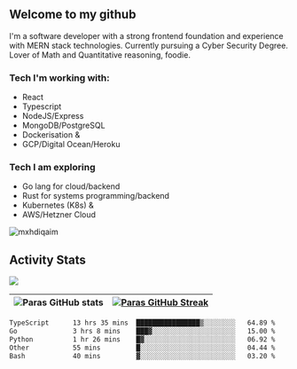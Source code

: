 ## Welcome to my github

I'm a software developer with a strong frontend foundation and experience with MERN stack technologies. Currently pursuing a Cyber Security Degree. Lover of Math and Quantitative reasoning, foodie.

### Tech I'm working with:

- React
- Typescript
- NodeJS/Express
- MongoDB/PostgreSQL
- Dockerisation &
- GCP/Digital Ocean/Heroku

### Tech I am exploring

- Go lang for cloud/backend
- Rust for systems programming/backend
- Kubernetes (K8s) &
- AWS/Hetzner Cloud

![mxhdiqaim](https://komarev.com/ghpvc/?username=mxhdiqaim&label=Profile%20views&color=0e75b6&style=flat)

## Activity Stats
<!--- -- Activity Graph ------------------------------------------------------------------------------------------------------------------------------------ -->

<img src="https://github-readme-activity-graph.vercel.app/graph?username=mxhdiqaim&bg_color=161b22&color=ffffff&line=d5d5d5&point=a76c6c&area=true&hide_border=true&hide_title=true" />


<!--- -- GitHub Stats ------------------------------------------------------------------------------------------------------------------------------------ -->
![Paras GitHub stats](https://github-readme-stats.vercel.app/api?username=mxhdiqaim&show_icons=true&theme=dracula)  | [![Paras GitHub Streak](https://streak-stats.demolab.com/?user=mxhdiqaim&show_icons=true&theme=dracula)](https://git.io/streak-stats) |
| -- |---------------------------------------------------------------------------------------------------------------------------------------|

 <!--START_SECTION:waka-->

```txt
TypeScript      13 hrs 35 mins  ████████████████▒░░░░░░░░   64.89 %
Go              3 hrs 8 mins    ███▓░░░░░░░░░░░░░░░░░░░░░   15.00 %
Python          1 hr 26 mins    █▓░░░░░░░░░░░░░░░░░░░░░░░   06.92 %
Other           55 mins         █░░░░░░░░░░░░░░░░░░░░░░░░   04.44 %
Bash            40 mins         ▓░░░░░░░░░░░░░░░░░░░░░░░░   03.20 %
```

<!--END_SECTION:waka-->